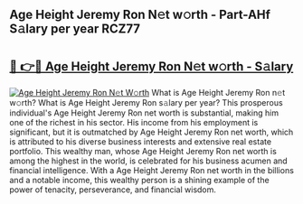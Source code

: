 ## Age Height Jeremy Ron N𝚎t w𝚘rth - Part-AHf S𝚊lary per year RCZ77

# <h2><a href="http://gc00rke.nevu.top/?p=Age+Height+Jeremy+Ron">🔗 👉🔴 Age Height Jeremy Ron N𝚎t w𝚘rth - S𝚊lary</a></h2>

[![Age Height Jeremy Ron N𝚎t W𝚘rth](https://i.imgur.com/EBH3L9S.jpeg)](http://gc00rke.nevu.top/?p=Age+Height+Jeremy+Ron)
What is Age Height Jeremy Ron n𝚎t w𝚘rth? What is Age Height Jeremy Ron s𝚊lary per year?
This prosperous individual's Age Height Jeremy Ron net worth is substantial, making him one of the richest in his sector. His income from his employment is significant, but it is outmatched by Age Height Jeremy Ron net worth, which is attributed to his diverse business interests and extensive real estate portfolio. This wealthy man, whose Age Height Jeremy Ron net worth is among the highest in the world, is celebrated for his business acumen and financial intelligence. With a Age Height Jeremy Ron net worth in the billions and a notable income, this wealthy person is a shining example of the power of tenacity, perseverance, and financial wisdom.
